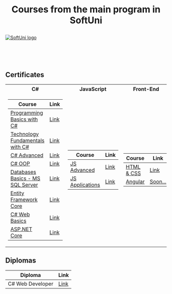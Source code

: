 # <p align="center"> Courses from the main program in SoftUni <p>

<a href="https://softuni.bg/trainings/courses" rel="Courses"> ![SoftUni logo][logo] </a>

[logo]: http://innovationstarterbox.bg/wp-content/uploads/2016/05/Softuni_logo_trasparent.png "Logo Title Text 2"

<br/>
<br/>
<br/>

<h2> Certificates </h2>

<table>

<tr>
  <th> C# </th>
  <th> JavaScript </th>
  <th> Front-End </th>
</tr>

<tr>
<td>

| **Course**                                                                                                                         | **Link**                                                                   |
| ---------------------------------------------------------------------------------------------------------------------------------- | -------------------------------------------------------------------------- |
| <a href="https://softuni.bg/trainings/2179/programming-basics-with-csharp-november-2018" > Programming Basics with C# </a>         | <a href="https://softuni.bg/certificates/details/61829/9a9e18ec"> Link</a> |
| <a href="https://softuni.bg/trainings/2237/technology-fundamentals-with-csharp-january-2019"> Technology Fundamentals with C# </a> | <a href="https://softuni.bg/certificates/details/65330/35ca2e73"> Link</a> |
| <a href="https://softuni.bg/trainings/2348/csharp-advanced-may-2019"> C# Advanced </a>                                             | <a href="https://softuni.bg/certificates/details/67808/53c65af2"> Link</a> |
| <a href="https://softuni.bg/trainings/2349/csharp-oop-june-2019"> C# OOP </a>                                                      | <a href="https://softuni.bg/certificates/details/69879/170aecca"> Link</a> |
| <a href="https://softuni.bg/trainings/2495/databases-basics-ms-sql-server-september-2019"> Databases Basics - MS SQL Server </a>   | <a href="https://softuni.bg/certificates/details/71212/a8c15a18"> Link</a> |
| <a href="https://softuni.bg/trainings/2457/entity-framework-core-october-2019"> Entity Framework Core </a>                         | <a href="https://softuni.bg/certificates/details/74271/85329329"> Link</a> |
| <a href="https://softuni.bg/trainings/2613/csharp-web-basics-january-2020"> C# Web Basics </a>                                     | <a href="https://softuni.bg/certificates/details/77291/cc6000e8"> Link</a> |
| <a href="https://softuni.bg/trainings/2796/asp-net-core-february-2020"> ASP.NET Core </a>                                          | <a href="https://softuni.bg/certificates/details/81068/7c9ced91"> Link</a> |

</td>
<td>

| **Course**                                                                                  | **Link**                                                                    |
| ------------------------------------------------------------------------------------------- | --------------------------------------------------------------------------- |
| <a href="https://softuni.bg/trainings/2838/js-advanced-may-2020"> JS Advanced </a>          | <a href="https://softuni.bg/certificates/details/83864/677cd2c4"> Link </a> |
| <a href="https://softuni.bg/trainings/2840/js-applications-june-2020"> JS Applications </a> | <a href="https://softuni.bg/certificates/details/86804/39c858a7"> Link </a> |

</td>

<td>

| **Course**                                                                               | **Link**                  |
| ---------------------------------------------------------------------------------------- | ------------------------- |
| <a href="https://softuni.bg/trainings/3122/html-and-css-september-2020"> HTML & CSS </a> | <a href="https://softuni.bg/certificates/details/91333/14034f66"> Link </a>  |
| <a href="https://softuni.bg/trainings/3249/angular-november-2020"> Angular </a>          | <a href="#"> Soon... </a> |

</td>
</tr>

</table>

<h2> Diplomas </h2>

<td>

| **Diploma**      | **Link** |
| ---------------- | -------- |
| C# Web Developer | <a href="https://softuni.bg/certificates/details/92725/c215dbb8"> Link </a> |

</td>
